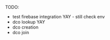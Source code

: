 TODO:

- test firebase integration YAY - still check env
- dco lookup YAY
- dco creation 
- dco join
